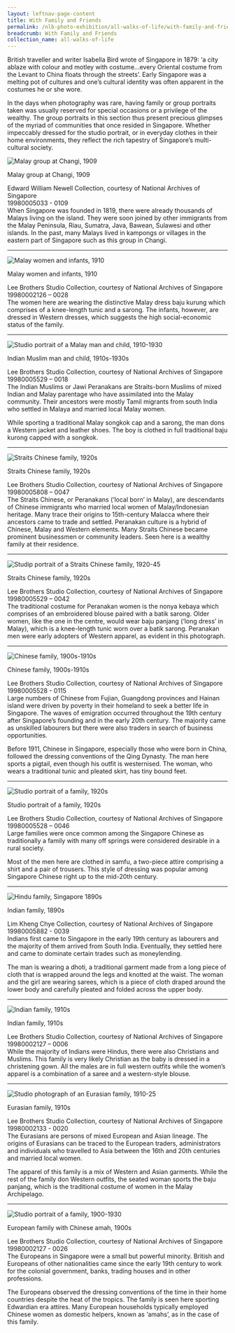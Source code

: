```yaml
---
layout: leftnav-page-content
title: With Family and Friends
permalink: /nlb-photo-exhibition/all-walks-of-life/with-family-and-friends/
breadcrumb: With Family and Friends
collection_name: all-walks-of-life
---
```

British traveller and writer Isabella Bird wrote of Singapore in 1879: ‘a city ablaze with colour and motley with costume…every Oriental costume from the Levant to China floats through the streets’. Early Singapore was a melting pot of cultures and one’s cultural identity was often apparent in the costumes he or she wore.  

In the days when photography was rare, having family or group portraits taken was usually reserved for special occasions or a privilege of the wealthy. The group portraits in this section thus present precious glimpses of the myriad of communities that once resided in Singapore. Whether impeccably dressed for the studio portrait, or in everyday clothes in their home environments, they reflect the rich tapestry of Singapore’s multi-cultural society. 
<p></p>
<p></p>

![Malay group at Changi, 1909](/images/all-walks-of-life/Sub3-1-malay-group-at-changi-rz.jpg)
<div class="custom-caption">
<div><p>Malay group at Changi, 1909</p></div>
<div>Edward William Newell Collection, courtesy of National Archives of Singapore</div>
<div>19980005033 - 0109</div>
</div>
When Singapore was founded in 1819, there were already thousands of Malays living on the island. They were soon joined by other immigrants from the Malay Peninsula, Riau, Sumatra, Java, Bawean, Sulawesi and other islands.  In the past, many Malays lived in kampongs or villages in the eastern part of Singapore such as this group in Changi.
<p></p>
<p></p>
<hr>

![Malay women and infants, 1910](/images/all-walks-of-life/Sub3-2-malay-women-and-infants.jpg)
<div class="custom-caption">
<div><p>Malay women and infants, 1910</p></div>
<div>Lee Brothers Studio Collection, courtesy of National Archives of Singapore</div>
<div>19980002126 – 0028</div>
</div>
The women here are wearing the distinctive Malay dress baju kurung which comprises of a knee-length tunic and a sarong. The infants, however, are dressed in Western dresses, which suggests the high social-economic status of the family.  
<p></p>
<p></p>
<hr>

![Studio portrait of a Malay man and child, 1910-1930](/images/all-walks-of-life/Sub3-3-indian-muslim-man-and-child.jpg)
<div class="custom-caption">
<div><p>Indian Muslim man and child, 1910s-1930s</p></div>
<div>Lee Brothers Studio Collection, courtesy of National Archives of Singapore</div>
<div>19980005529 – 0018</div>
</div>
The Indian Muslims or Jawi Peranakans are Straits-born Muslims of mixed Indian and Malay parentage who have assimilated into the Malay community. Their ancestors were mostly Tamil migrants from south India who settled in Malaya and married local Malay women. 

While sporting a traditional Malay songkok cap and a sarong, the man dons a Western jacket and leather shoes. The boy is clothed in full traditional baju kurong capped with a songkok.
<p></p>
<p></p>
<hr>

![Straits Chinese family, 1920s](/images/all-walks-of-life/Sub3-4-straits-chinese-family-rz-cr.jpg)
<div class="custom-caption">
<div><p>Straits Chinese family, 1920s</p></div>
<div>Lee Brothers Studio Collection, courtesy of National Archives of Singapore</div>
<div>19980005808 – 0047</div>
</div>
The Straits Chinese, or Peranakans (‘local born’ in Malay), are descendants of Chinese immigrants who married local women of Malay/Indonesian heritage. Many trace their origins to 15th-century Malacca where their ancestors came to trade and settled. Peranakan culture is a hybrid of Chinese, Malay and Western elements. Many Straits Chinese became prominent businessmen or community leaders. Seen here is a wealthy family at their residence.
<p></p>
<p></p>
<hr>

![Studip portrait of a Straits Chinese family, 1920-45](/images/all-walks-of-life/Sub3-5-straits-chinese-family.jpg)
<div class="custom-caption">
<div><p>Straits Chinese family, 1920s</p></div>
<div>Lee Brothers Studio Collection, courtesy of National Archives of Singapore</div>
<div>19980005529 – 0042</div>
</div>
The traditional costume for Peranakan women is the nonya kebaya which comprises of an embroidered blouse paired with a batik sarong. Older women, like the one in the centre, would wear baju panjang (‘long dress’ in Malay), which is a knee-length tunic worn over a batik sarong. Peranakan men were early adopters of Western apparel, as evident in this photograph.
<p></p>
<p></p>
<hr>

![Chinese family, 1900s-1910s](/images/all-walks-of-life/Sub3-6-chinese-family-rz-cr.jpg)
<div class="custom-caption">
<div><p>Chinese family, 1900s-1910s</p></div>
<div>Lee Brothers Studio Collection, courtesy of National Archives of Singapore</div>
<div>19980005528 - 0115</div>
</div>
Large numbers of Chinese from Fujian, Guangdong provinces and Hainan island were driven by poverty in their homeland to seek a better life in Singapore. The waves of emigration occurred throughout the 19th century after Singapore’s founding and in the early 20th century. The majority came as unskilled labourers but there were also traders in search of business opportunities.  

Before 1911, Chinese in Singapore, especially those who were born in China, followed the dressing conventions of the Qing Dynasty. The man here sports a pigtail, even though his outfit is westernised. The woman, who wears a traditional tunic and pleated skirt, has tiny bound feet.
<p></p>
<p></p>
<hr>

![Studio portrait of a family, 1920s](/images/all-walks-of-life/Sub3-7-studio-portrait-of-a-family.jpg)
<div class="custom-caption">
<div><p>Studio portrait of a family, 1920s</p></div>
<div>Lee Brothers Studio Collection, courtesy of National Archives of Singapore</div>
<div>19980005528 – 0046</div>
</div>
Large families were once common among the Singapore Chinese as traditionally a family with many off springs were considered desirable in a rural society.

Most of the men here are clothed in samfu, a two-piece attire comprising a shirt and a pair of trousers. This style of dressing was popular among Singapore Chinese right up to the mid-20th century.
<p></p>
<p></p>
<hr>

![Hindu family, Singapore 1890s](/images/all-walks-of-life/Sub3-8-indian-family.jpg)
<div class="custom-caption">
<div><p>Indian family, 1890s</p></div>
<div>Lim Kheng Chye Collection, courtesy of National Archives of Singapore</div>
<div>19980005882 - 0039</div>
</div>
Indians first came to Singapore in the early 19th century as labourers and the majority of them arrived from South India. Eventually, they settled here and came to dominate certain trades such as moneylending.

The man is wearing a dhoti, a traditional garment made from a long piece of cloth that is wrapped around the legs and knotted at the waist. The woman and the girl are wearing sarees, which is a piece of cloth draped around the lower body and carefully pleated and folded across the upper body.
<p></p>
<p></p>
<hr>

![Indian family, 1910s](/images/all-walks-of-life/Sub3-9-indian-family.jpg)
<div class="custom-caption">
<div><p>Indian family, 1910s</p></div>
<div>Lee Brothers Studio Collection, courtesy of National Archives of Singapore</div>
<div>19980002127 – 0006</div>
</div>
While the majority of Indians were Hindus, there were also Christians and Muslims. This family is very likely Christian as the baby is dressed in a christening gown. All the males are in full western outfits while the women’s apparel is a combination of a saree and a western-style blouse.
<p></p>
<p></p>
<hr>

![Studio photograph of an Eurasian family, 1910-25](/images/all-walks-of-life/Sub3-10-eurasian-family-cr.jpg)
<div class="custom-caption">
<div><p>Eurasian family, 1910s</p></div>
<div>Lee Brothers Studio Collection, courtesy of National Archives of Singapore</div>
<div>19980002133 - 0020</div>
</div>
The Eurasians are persons of mixed European and Asian lineage. The origins of Eurasians can be traced to the European traders, administrators and individuals who travelled to Asia between the 16th and 20th centuries and married local women. 

The apparel of this family is a mix of Western and Asian garments. While the rest of the family don Western outfits, the seated woman sports the baju panjang, which is the traditional costume of women in the Malay Archipelago.
<p></p>
<p></p>
<hr>

![Studio portrait of a family, 1900-1930](/images/all-walks-of-life/Sub3-11-european-family-with-chinese-amah.jpg)
<div class="custom-caption">
<div><p>European family with Chinese amah, 1900s</p></div>
<div>Lee Brothers Studio Collection, courtesy of National Archives of Singapore</div>
<div>19980002127 - 0026</div>
</div>
The Europeans in Singapore were a small but powerful minority. British and Europeans of other nationalities came since the early 19th century to work for the colonial government, banks, trading houses and in other professions. 

The Europeans observed the dressing conventions of the time in their home countries despite the heat of the tropics. The family is seen here sporting Edwardian era attires. Many European households typically employed Chinese women as domestic helpers, known as ‘amahs’, as in the case of this family.
<p></p>
<p></p>
